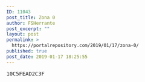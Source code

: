 ```yaml
---
ID: 11043
post_title: Zona 0
author: FSHerrante
post_excerpt: ""
layout: post
permalink: >
  https://portalrepository.com/2019/01/17/zona-0/
published: true
post_date: 2019-01-17 18:25:55
---
```

<pre>10C5FEAD2C3F</pre>